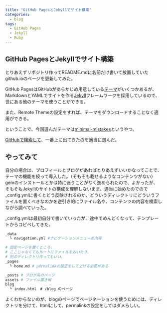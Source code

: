 ```yaml
---
title: "GitHub PagesとJekyllでサイト構築"
categories:
  - blog
tags:
  - GitHub Pages
  - Jekyll
  - Ruby
---
```


## GitHub PagesとJekyllでサイト構築

とりあえずリポジトリ作ってREADME.mdに名前だけ書いて放置していたgithub.ioのページを更新してみた。

GitHub PagesはGitHubがあらかじめ用意している[テーマ](https://docs.github.com/en/free-pro-team@latest/github/working-with-github-pages/adding-a-theme-to-your-github-pages-site-with-the-theme-chooser)がいくつかあるが、
MarkdownとYAMLでサイトを作る[Jekyll](https://jekyllrb.com/)フレームワークを採用しているので、世にある他のテーマを使うことができる。

また、Remote Themeの設定をすれば、テーマをダウンロードすることなく適用ができる。

ということで、今回選んだテーマは[minimal-mistakes](https://mmistakes.github.io/minimal-mistakes/)というやつ。

[GitHubで検索して](https://github.com/topics/jekyll-theme)、一番上に出てきたのを適当に選んだ。

## やってみて

自分の場合は、プロフィールとブログがあればとりあえずいいかなってことで、テーマの機能を絞って導入した。（そもそも載せるようなコンテンツがない）
gemのインストールとかは特に迷うことがなく進められたので、よかったが、
そもそもJekyllのサイトの構成を理解しないまま、適当に始めたのでので_config.ymlに書くとどう反映されるのか、どういうディレクトリにどういうファイルを置くべきなのかを逆引き的にファイル名や、コンテンツの内容を検索しながら調べていった。

_config.ymlは最初自分で書いていったが、途中でめんどくなって、テンプレートからコピペしてきた。

```sh
_data
  └ navigation.yml #ナビゲーションメニューの内容

# 固定ページを置くところ。
# ここじゃなくてもルートにファイルをおいたり、
# 別のディレクトリ作ってもいい。
_pages 
  └ home.md # permalinkの設定をして上げる必要がある

_posts # ブログ系のページ
assets # ファイル置き場
blog
  └ index.html　# /blog のページ
```

よくわからないのが、blogのページでページネーションを使うためには、ディレクトリを分けて、htmlにして、permalinkの設定をしてはダメらしい。